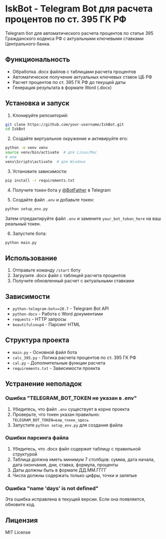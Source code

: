 # IskBot - Telegram Bot для расчета процентов по ст. 395 ГК РФ

Telegram бот для автоматического расчета процентов по статье 395 Гражданского кодекса РФ с актуальными ключевыми ставками Центрального банка.

## Функциональность

- Обработка .docx файлов с таблицами расчета процентов
- Автоматическое получение актуальных ключевых ставок ЦБ РФ
- Расчет процентов по ст. 395 ГК РФ до текущей даты
- Генерация результата в формате Word (.docx)

## Установка и запуск

1. Клонируйте репозиторий:
```bash
git clone https://github.com/your-username/IskBot.git
cd IskBot
```

2. Создайте виртуальное окружение и активируйте его:
```bash
python -m venv venv
source venv/bin/activate  # для Linux/Mac
# или
venv\Scripts\activate  # для Windows
```

3. Установите зависимости:
```bash
pip install -r requirements.txt
```

4. Получите токен бота у [@BotFather](https://t.me/BotFather) в Telegram

5. Создайте файл `.env` и добавьте токен:
```bash
python setup_env.py
```
Затем отредактируйте файл `.env` и замените `your_bot_token_here` на ваш реальный токен.

6. Запустите бота:
```bash
python main.py
```

## Использование

1. Отправьте команду `/start` боту
2. Загрузите .docx файл с таблицей расчета процентов
3. Получите обновленный расчет с актуальными ставками

## Зависимости

- `python-telegram-bot==20.7` - Telegram Bot API
- `python-docx` - Работа с Word документами
- `requests` - HTTP запросы
- `beautifulsoup4` - Парсинг HTML

## Структура проекта

- `main.py` - Основной файл бота
- `calc_395.py` - Логика расчета процентов по ст. 395 ГК РФ
- `cal.py` - Дополнительные функции расчета
- `requirements.txt` - Зависимости проекта

## Устранение неполадок

### Ошибка "TELEGRAM_BOT_TOKEN не указан в .env"
1. Убедитесь, что файл `.env` существует в корне проекта
2. Проверьте, что токен указан правильно: `TELEGRAM_BOT_TOKEN=ваш_токен_здесь`
3. Запустите `python setup_env.py` для создания файла

### Ошибки парсинга файла
1. Убедитесь, что .docx файл содержит таблицу с правильной структурой
2. Таблица должна иметь минимум 7 столбцов: сумма, дата начала, дата окончания, дни, ставка, формула, проценты
3. Даты должны быть в формате ДД.ММ.ГГГГ
4. Числа должны содержать только цифры, точки и запятые

### Ошибка "name 'days' is not defined"
Эта ошибка исправлена в текущей версии. Если она появляется, обновите код.

## Лицензия

MIT License

